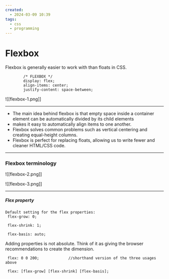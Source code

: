 ```yaml
---
created:
  - 2024-03-09 10:39
tags:
  - css
  - programming
---
```

# Flexbox

Flexbox is generally easier to work with than floats in CSS.  
```
        /* FLEXBOX */
        display: flex;
        align-items: center;
        justify-content: space-between;
```

![[flexbox-1.png]]

-----

- The main idea behind flexbox is that empty space inside a container element can be automatically divided by its child elements
- makes it easy to automatically align items to one another.
- Flexbox solves common problems such as vertical centering and creating equal-height columns.
- Flexbox is perfect for replacing floats, allowing us to write fewer and cleaner HTML/CSS code.

---

### Flexbox terminology

![[flexbox-2.png]]

![[flexbox-3.png]]

---

##### Flex property
```
Default setting for the flex properties:
 flex-grow: 0;

 flex-shrink: 1;

 flex-basis: auto;
```

Adding properties is not absolute.  Think of it as giving the browser recommendations to create the dimension.

```
 flex: 0 0 200;  			//shorthand version of the three usages above
 
 flex: [flex-grow] [flex-shrink] [flex-basis];
```
